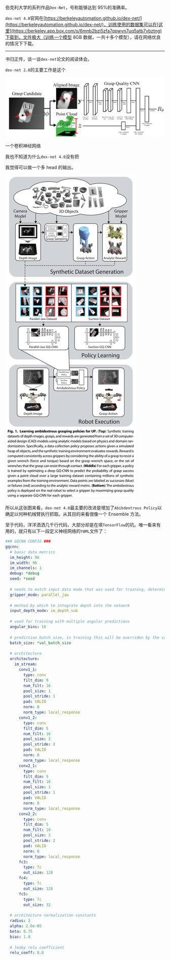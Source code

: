 伯克利大学的系列作品`Dex-Net`，号称能够达到 95%的准确率。

`dex-net 4.0`官网在[https://berkeleyautomation.github.io/dex-net/](https://berkeleyautomation.github.io/dex-net/)，训练使用的数据集可以在[这里](https://berkeley.app.box.com/s/6mnb2bzi5zfa7qpwyn7uq5atb7vbztng)下载到，文件极大（训练一个模型 8GB 数据，一共十多个模型），请在网络优良的情况下下载。

---

书归正传，谈一谈`dex-net`论文的阅读体会。

`dex-net 2.0`的主要工作是这个

![image-20211118015402381](media/sendmail/image-20211118015402381.png)

一个卷积神经网络

我也不知道为什么`dex-net 4.0`没有把

我觉得可以做一个多 head 的输出。

![image-20211118014501533](media/sendmail/image-20211118014501533.png)

所以从这张图来看，`dex-net 4.0`最主要的改进是增加了`Abibdextrous Policy`以确定以何种机械臂执行抓取。从其目的来看很像一个 Ensemble 方法。

至于代码，洋洋洒洒几千行代码，大部分却是在填`TensorFlow`的坑。唯一看来有用的，就只有以下一段定义神经网络的`YAML`文件了：

```yaml
### GQCNN CONFIG ###
gqcnn:
  # basic data metrics
  im_height: 96
  im_width: 96
  im_channels: 1
  debug: *debug
  seed: *seed

  # needs to match input data mode that was used for training, determines the pose dimensions for the network
  gripper_mode: parallel_jaw

  # method by which to integrate depth into the network
  input_depth_mode: im_depth_sub

  # used for training with multiple angular predictions
  angular_bins: 16

  # prediction batch size, in training this will be overriden by the val_batch_size in the optimizer's config file
  batch_size: *val_batch_size

  # architecture
  architecture:
    im_stream:
      conv1_1:
        type: conv
        filt_dim: 9
        num_filt: 16
        pool_size: 1
        pool_stride: 1
        pad: VALID
        norm: 0
        norm_type: local_response
      conv1_2:
        type: conv
        filt_dim: 5
        num_filt: 16
        pool_size: 2
        pool_stride: 2
        pad: VALID
        norm: 0
        norm_type: local_response
      conv2_1:
        type: conv
        filt_dim: 5
        num_filt: 16
        pool_size: 1
        pool_stride: 1
        pad: VALID
        norm: 0
        norm_type: local_response
      conv2_2:
        type: conv
        filt_dim: 5
        num_filt: 16
        pool_size: 2
        pool_stride: 2
        pad: VALID
        norm: 0
        norm_type: local_response
      fc3:
        type: fc
        out_size: 128
      fc4:
        type: fc
        out_size: 128
      fc5:
        type: fc
        out_size: 32

  # architecture normalization constants
  radius: 2
  alpha: 2.0e-05
  beta: 0.75
  bias: 1.0

  # leaky relu coefficient
  relu_coeff: 0.0

```
